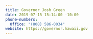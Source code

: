 ```yaml
---
title: Governor Josh Green
date: 2019-07-15 15:14:00 -10:00
phone-numbers:
  Office: "(808) 586-0034"
website: https://governor.hawaii.gov
---
```


